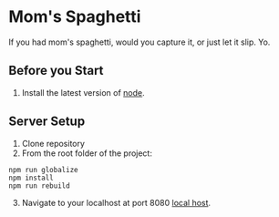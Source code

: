 # Mom's Spaghetti
If you had mom's spaghetti, would you capture it, or just let it slip. Yo.

## Before you Start
1. Install the latest version of [node](https://nodejs.org/en/download/).

## Server Setup
1. Clone repository
2. From the root folder of the project:
```
npm run globalize
npm install
npm run rebuild
```
3. Navigate to your localhost at port 8080 [local host](http://localhost:8080).

